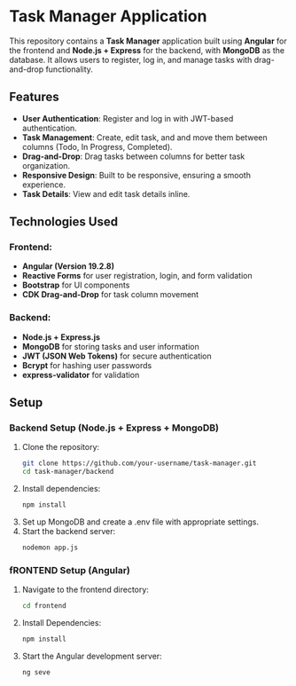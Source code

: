 # Task Manager Application

This repository contains a **Task Manager** application built using **Angular** for the frontend and **Node.js + Express** for the backend, with **MongoDB** as the database. It allows users to register, log in, and manage tasks with drag-and-drop functionality.

## Features

- **User Authentication**: Register and log in with JWT-based authentication.
- **Task Management**: Create, edit task, and and move them between columns (Todo, In Progress, Completed).
- **Drag-and-Drop**: Drag tasks between columns for better task organization.
- **Responsive Design**: Built to be responsive, ensuring a smooth experience.
- **Task Details**: View and edit task details inline.

## Technologies Used

### Frontend:
- **Angular (Version 19.2.8)**
- **Reactive Forms** for user registration, login, and form validation
- **Bootstrap** for UI components
- **CDK Drag-and-Drop** for task column movement

### Backend:
- **Node.js + Express.js**
- **MongoDB** for storing tasks and user information
- **JWT (JSON Web Tokens)** for secure authentication
- **Bcrypt** for hashing user passwords
- **express-validator** for validation

## Setup

### Backend Setup (Node.js + Express + MongoDB)
1. Clone the repository:
   ```bash
   git clone https://github.com/your-username/task-manager.git
   cd task-manager/backend
2. Install dependencies:
    ``` bash
    npm install
3. Set up MongoDB and create a .env file with appropriate settings.
4. Start the backend server:
    ``` bash
    nodemon app.js
   
### fRONTEND Setup (Angular)
1. Navigate to the frontend directory:
    ``` bash
    cd frontend
2. Install Dependencies:
    ``` bash
    npm install
3. Start the Angular development server:
     ``` bash
     ng seve
   
